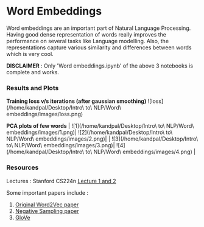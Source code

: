 # Word Embeddings

Word embeddings are an important part of Natural Language Processing. Having good dense representation of words really improves the performance on several tasks like Language modelling. Also, the representations capture various similarity and differences between words which is very cool.

**DISCLAIMER** : Only 'Word embeddings.ipynb' of the above 3 notebooks is complete and works. 

### Results and Plots

**Training loss v/s iterations (after gaussian smoothing)**
![loss](/home/kandpal/Desktop/Intro\ to\ NLP/Word\ embeddings/images/loss.png)

**PCA plots of few words**
| ![1](/home/kandpal/Desktop/Intro\ to\ NLP/Word\ embeddings/images/1.png)| ![2](/home/kandpal/Desktop/Intro\ to\ NLP/Word\ embeddings/images/2.png)|
| ![3](/home/kandpal/Desktop/Intro\ to\ NLP/Word\ embeddings/images/3.png)| ![4](/home/kandpal/Desktop/Intro\ to\ NLP/Word\ embeddings/images/4.png) |


### Resources
Lectures : Stanford CS224n [Lecture 1 and 2](https://www.youtube.com/playlist?list=PLoROMvodv4rOhcuXMZkNm7j3fVwBBY42z)

Some important papers include :
1. [Original Word2Vec paper](https://arxiv.org/pdf/1301.3781.pdf)
2. [Negative Sampling paper](http://papers.nips.cc/paper/5021-distributed-representations-of-words-and-phrases-and-their-compositionality.pdf)
3. [GloVe](https://nlp.stanford.edu/pubs/glove.pdf)

